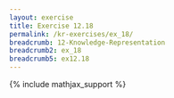 ```yaml
---
layout: exercise
title: Exercise 12.18
permalink: /kr-exercises/ex_18/
breadcrumb: 12-Knowledge-Representation
breadcrumb2: ex_18
breadcrumb5: ex12.18
---
```


{% include mathjax_support %}

